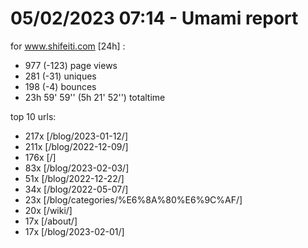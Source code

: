 # 05/02/2023 07:14 - Umami report
for www.shifeiti.com [24h] :

 - 977 (-123) page views
 - 281 (-31) uniques
 - 198 (-4) bounces
 - 23h 59' 59'' (5h 21' 52'') totaltime


top 10 urls:
 - 217x [/blog/2023-01-12/]
 - 211x [/blog/2022-12-09/]
 - 176x [/]
 - 83x [/blog/2023-02-03/]
 - 51x [/blog/2022-12-22/]
 - 34x [/blog/2022-05-07/]
 - 23x [/blog/categories/%E6%8A%80%E6%9C%AF/]
 - 20x [/wiki/]
 - 17x [/about/]
 - 17x [/blog/2023-02-01/]


